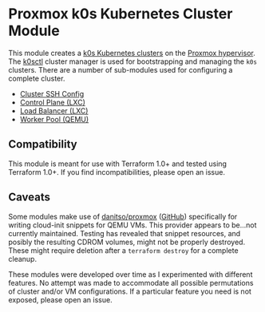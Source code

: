 # Proxmox k0s Kubernetes Cluster Module

This module creates a [k0s Kubernetes clusters](https://k0sproject.io/) on the [Proxmox hypervisor](https://www.proxmox.com/).
The [k0sctl](https://github.com/k0sproject/k0sctl) cluster manager is used for bootstrapping and managing the `k0s` clusters.
There are a number of sub-modules used for configuring a complete cluster.

* [Cluster SSH Config](modules/cluster-ssh)
* [Control Plane (LXC)](modules/control-plane)
* [Load Balancer (LXC)](modules/load-balancer)
* [Worker Pool (QEMU)](modules/worker-pool-vm)

## Compatibility
This module is meant for use with Terraform 1.0+ and tested using Terraform 1.0+. If you find incompatibilities, please open an issue.

## Caveats
Some modules make use of [danitso/proxmox](https://registry.terraform.io/providers/danitso/proxmox) ([GitHub](https://github.com/danitso/terraform-provider-proxmox)) specifically for writing cloud-init snippets for QEMU VMs.
This provider appears to be...not currently maintained.
Testing has revealed that snippet resources, and posibly the resulting CDROM volumes, might not be properly destroyed.
These might require deletion after a `terraform destroy` for a complete cleanup.

These modules were developed over time as I experimented with different features.
No attempt was made to accommodate all possible permutations of cluster and/or VM configurations.
If a particular feature you need is not exposed, please open an issue.
